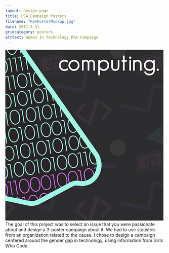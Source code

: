 ```yaml
---
layout: design-page
title: PSA Campaign Posters
filename: "PSAPosterMockup.jpg"
date: 2017-3-31
gridcategory: posters
alttext: Women In Technology PSA Campaign
---
```

<img class="design-image" src="/images/designs/PSADetailed.jpg">
The goal of this project was to select an issue that you were passionate about and design a 3-poster campaign about it. We had to use statistics from an organization related to the cause. I chose to design a campaign centered around the gender gap in technology, using information from Girls Who Code.
